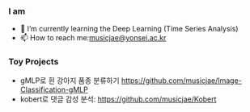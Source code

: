 
 
### I am 

- 🌱 I’m currently learning the Deep Learning (Time Series Analysis)
- 📫 How to reach me:musicjae@yonsei.ac.kr
  
### Toy Projects
- gMLP로 흰 강아지 품종 분류하기 https://github.com/musicjae/Image-Classification-gMLP  
- kobert로 댓글 감성 분석: https://github.com/musicjae/Kobert

